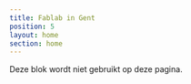 ```yaml
---
title: Fablab in Gent
position: 5
layout: home
section: home
---
```


Deze blok wordt niet gebruikt op deze pagina.
